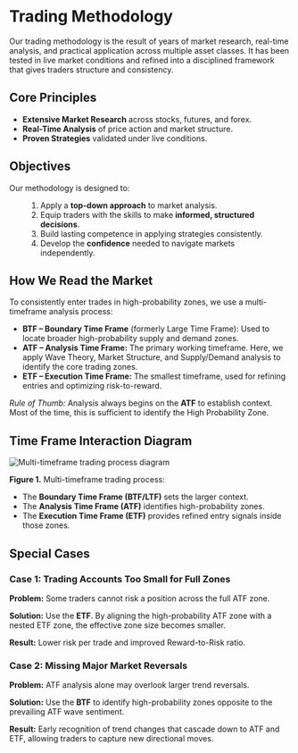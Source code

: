 <h1>Trading Methodology</h1>
  <p>
    Our trading methodology is the result of years of market research, real-time analysis,
    and practical application across multiple asset classes. It has been tested in live
    market conditions and refined into a disciplined framework that gives traders structure
    and consistency.
  </p>

  <h2>Core Principles</h2>
  <ul>
    <li><strong>Extensive Market Research</strong> across stocks, futures, and forex.</li>
    <li><strong>Real-Time Analysis</strong> of price action and market structure.</li>
    <li><strong>Proven Strategies</strong> validated under live conditions.</li>
  </ul>

  <h2>Objectives</h2>
  <p>Our methodology is designed to:</p>
  <ol style="margin: 0 2rem;">
    <li>Apply a <strong>top-down approach</strong> to market analysis.</li>
    <li>Equip traders with the skills to make <strong>informed, structured decisions</strong>.</li>
    <li>Build lasting competence in applying strategies consistently.</li>
    <li>Develop the <strong>confidence</strong> needed to navigate markets independently.</li>
  </ol>

  <h2>How We Read the Market</h2>
  <p>To consistently enter trades in high-probability zones, we use a multi-timeframe analysis process:</p>
  <ul>
    <li><strong>BTF – Boundary Time Frame</strong> (formerly Large Time Frame): Used to locate broader high-probability supply and demand zones.</li>
    <li><strong>ATF – Analysis Time Frame:</strong> The primary working timeframe. Here, we apply Wave Theory, Market Structure, and Supply/Demand analysis to identify the core trading zones.</li>
    <li><strong>ETF – Execution Time Frame:</strong> The smallest timeframe, used for refining entries and optimizing risk-to-reward.</li>
  </ul>

  <p><em>Rule of Thumb:</em> Analysis always begins on the <strong>ATF</strong> to establish context. Most of the time, this is sufficient to identify the High Probability Zone.</p>

  <h2>Time Frame Interaction Diagram</h2>
  <div class="diagram">
    <img src="/lessons/trading-basics/Chapter1_1.png" alt="Multi-timeframe trading process diagram" style="max-width: 850px;"/>
    <p><strong>Figure 1.</strong> Multi-timeframe trading process:</p>
    <ul>
      <li>The <strong>Boundary Time Frame (BTF/LTF)</strong> sets the larger context.</li>
      <li>The <strong>Analysis Time Frame (ATF)</strong> identifies high-probability zones.</li>
      <li>The <strong>Execution Time Frame (ETF)</strong> provides refined entry signals inside those zones.</li>
    </ul>
  </div>

  <h2>Special Cases</h2>

  <div class="case">
    <h3>Case 1: Trading Accounts Too Small for Full Zones</h3>
    <p><strong>Problem:</strong> Some traders cannot risk a position across the full ATF zone.</p>
    <p><strong>Solution:</strong> Use the <strong>ETF</strong>. By aligning the high-probability ATF zone with a nested ETF zone, the effective zone size becomes smaller.</p>
    <p><strong>Result:</strong> Lower risk per trade and improved Reward-to-Risk ratio.</p>
  </div>

  <div class="case">
    <h3>Case 2: Missing Major Market Reversals</h3>
    <p><strong>Problem:</strong> ATF analysis alone may overlook larger trend reversals.</p>
    <p><strong>Solution:</strong> Use the <strong>BTF</strong> to identify high-probability zones opposite to the prevailing ATF wave sentiment.</p>
    <p><strong>Result:</strong> Early recognition of trend changes that cascade down to ATF and ETF, allowing traders to capture new directional moves.</p>
  </div>